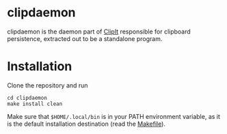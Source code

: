 # clipdaemon

clipdaemon is the daemon part of
[ClipIt](https://github.com/CristianHenzel/ClipIt)
responsible for clipboard persistence, extracted out to be a standalone program.

# Installation

Clone the repository and run
```
cd clipdaemon
make install clean
```
Make sure that `$HOME/.local/bin` is in your PATH environment variable, as it is
the default installation destination (read the [Makefile](./Makefile)).
